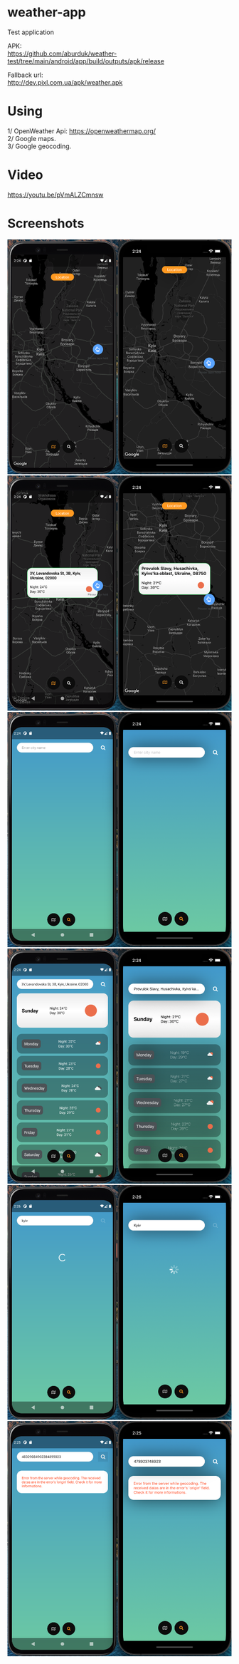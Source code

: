 # weather-app
Test application


APK:  
https://github.com/aburduk/weather-test/tree/main/android/app/build/outputs/apk/release

Fallback url:  
http://dev.pixl.com.ua/apk/weather.apk

# Using 
1/ OpenWeather Api: https://openweathermap.org/  
2/ Google maps.  
3/ Google geocoding. 


# Video
https://youtu.be/pVmALZCmnsw


# Screenshots
![alt text](https://github.com/aburduk/weather-test/blob/main/src/resources/images/screenshots/1.png?raw=true)
![alt text](https://github.com/aburduk/weather-test/blob/main/src/resources/images/screenshots/2.png?raw=true)
![alt text](https://github.com/aburduk/weather-test/blob/main/src/resources/images/screenshots/3.png?raw=true)
![alt text](https://github.com/aburduk/weather-test/blob/main/src/resources/images/screenshots/4.png?raw=true)
![alt text](https://github.com/aburduk/weather-test/blob/main/src/resources/images/screenshots/5.png?raw=true)
![alt text](https://github.com/aburduk/weather-test/blob/main/src/resources/images/screenshots/6.png?raw=true)
